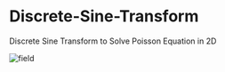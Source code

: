 # Discrete-Sine-Transform
Discrete Sine Transform to Solve Poisson Equation in 2D

![field](https://cloud.githubusercontent.com/assets/15114859/11227731/7a809530-8d4d-11e5-877d-29227aa0104a.png)
